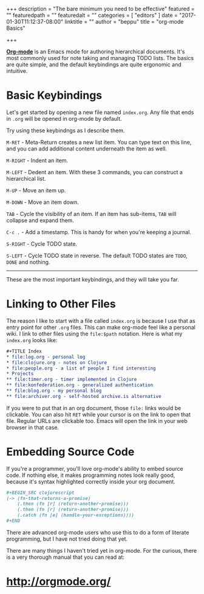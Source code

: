 +++
description = "The bare minimum you need to be effective"
featured = ""
featuredpath = ""
featuredalt = ""
categories = [
  "editors"
]
date = "2017-01-30T11:12:37-08:00"
linktitle = ""
author = "beppu"
title = "org-mode Basics"

+++

**[Org-mode](http://orgmode.org/)** is an Emacs mode for authoring hierarchical documents.  It's most commonly used for note
taking and managing TODO lists. The basics are quite simple, and the default
keybindings are quite ergonomic and intuitive.

# Basic Keybindings

Let's get started by opening a new file named `index.org`.  Any file that ends in `.org` will be opened in org-mode by default.

Try using these keybindngs as I describe them.

`M-RET` - Meta-Return creates a new list item.  You can type text on this line, and you can add additional content underneath the item as well.

`M-RIGHT` - Indent an item.

`M-LEFT` - Dedent an item.  With these 3 commands, you can construct a hierarchical list.

`M-UP` - Move an item up.

`M-DOWN` - Move an item down.

`TAB` - Cycle the visibility of an item.  If an item has sub-items, `TAB` will collapse and expand them.

`C-c .` - Add a timestamp.  This is handy for when you're keeping a journal.

`S-RIGHT` - Cycle TODO state.

`S-LEFT` - Cycle TODO state in reverse.  The default TODO states are `TODO`, `DONE` and nothing.

----

These are the most important keybindings, and they will take you far.

# Linking to Other Files

The reason I like to start with a file called `index.org` is because I use that as entry point for other `.org` files.  This
can make org-mode feel like a personal wiki.  I link to other files using the `file:$path` notation.  Here is what my `index.org`
looks like:

``` org
#+TITLE Index
* file:log.org - personal log
* file:clojure.org - notes on Clojure
* file:people.org - a list of people I find interesting
* Projects
** file:timer.org - timer implemented in Clojure
** file:konfederation.org - generalized authentication
** file:blog.org - my personal blog
** file:archiver.org - self-hosted archive.is alternative
```

If you were to put that in an org document, those `file:` links would be clickable.  You can also hit `RET` while your cursor
is on the link to open that file.  Regular URLs are clickable too.  Emacs will open the link in your web browser in that case.

# Embedding Source Code

If you're a programmer, you'll love org-mode's ability to embed source code.  If nothing else, it makes programming notes
look really good, because it's syntax highlighted correctly inside your org document.

``` org
#+BEGIN_SRC clojurescript
(-> (fn-that-returns-a-promise)
    (.then (fn [r] (return-another-promise)))
    (.then (fn [r] (return-another-promise)))
    (.catch (fn [e] (handle-your-exceptions))))
#+END
```

There are advanced org-mode users who use this to do a form of literate
programming, but I have not tried doing that yet.

There are many things I haven't tried yet in org-mode. For the curious, there is
a very thorough manual that you can read at:

# http://orgmode.org/
